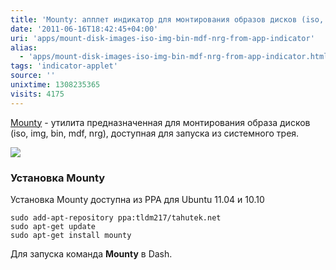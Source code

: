 ```yaml
---
title: 'Mounty: апплет индикатор для монтирования образов дисков (iso, img, bin, mdf, nrg)'
date: '2011-06-16T18:42:45+04:00'
uri: 'apps/mount-disk-images-iso-img-bin-mdf-nrg-from-app-indicator'
alias: 
  - 'apps/mount-disk-images-iso-img-bin-mdf-nrg-from-app-indicator.html'
tags: 'indicator-applet'
source: ''
unixtime: 1308235365
visits: 4175
---
```

[Mounty](https://launchpad.net/mounty) - утилита предназначенная для монтирования образа дисков (iso, img, bin, mdf, nrg), доступная для запуска из системного трея.

[![](img/2011/06/16/18-00/mounty-5839574116-o.jpg)](img/2011/06/16/18-00/mounty-5839574116-o.jpg)

### Установка Mounty

Установка Mounty доступна из PPA для Ubuntu 11.04 и 10.10

```
sudo add-apt-repository ppa:tldm217/tahutek.net
sudo apt-get update
sudo apt-get install mounty
```

Для запуска команда **Mounty** в Dash.
